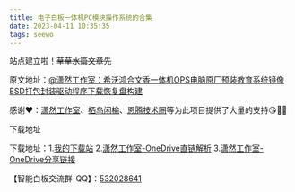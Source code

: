 ```yaml
---
title: 电子白板一体机PC模块操作系统的合集
date: 2023-04-11 10:35:35
tags: seewo
---
```

站点建立啦！~~草草水篇文章先~~  

原文地址：[@潇然工作室：希沃鸿合文香一体机OPS电脑原厂预装教育系统镜像ESD打包封装驱动程序下载恢复盘构建](https://xrgzs.github.io/eduimg.html)  

感谢❤：[潇然工作室](https://www.xrgzs.top)、[栖鸟闲榆](https://pan.costg.cf/)、[恩腾技术圈](https://www.rvibo.com/)等为此项目提供了大量的支持😘💖💕

下载地址

下载地址：1.[我的下载站](https://l.oxyxc.top/iwbsys)  2.[潇然工作室-OneDrive直链解析](https://alist.xrgzs.top/odbmy/教育系统镜像)  3.[潇然工作室-OneDrive分享链接](http://url.xrgzs.top/eduimg)

【智能白板交流群-QQ】：[532028641](https://jq.qq.com/?_wv=1027&k=3QVqu7yz)